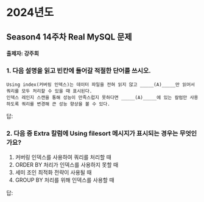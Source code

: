 # 2024년도
## Season4 14주차 Real MySQL 문제
#### 출제자: 강주희

### 1. 다음 설명을 읽고 빈칸에 들어갈 적절한 단어를 쓰시오.
```
Using index(커버링 인덱스)는 데이터 파일을 전혀 읽지 않고 _____(A)_____만 읽어서 쿼리를 모두 처리할 수 있을 때 표시된다.
인덱스 레인지 스캔을 통해 성능이 만족스럽지 못하다면 _____(A)_____에 있는 칼럼만 사용하도록 쿼리를 변경해 큰 성능 향상을 볼 수 있다.
```
답: 


### 2. 다음 중 Extra 칼럼에 Using filesort 메시지가 표시되는 경우는 무엇인가요?

1. 커버링 인덱스를 사용하여 쿼리를 처리할 때
2. ORDER BY 처리가 인덱스를 사용하지 못할 때
3. 세미 조인 최적화 전략이 사용될 때
4. GROUP BY 처리를 위해 인덱스를 사용할 때

답: 
